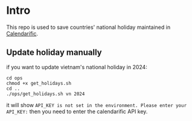 # Intro
This repo is used to save countries' national holiday maintained in [Calendarific](https://calendarific.com/]).

## Update holiday manually
if you want to update vietnam's national holiday in 2024: 
```
cd ops
chmod +x get_holidays.sh
cd ..
./ops/get_holidays.sh vn 2024
```
it will show `API_KEY is not set in the environment. Please enter your API_KEY:` then you need to enter the calendarific API key.






